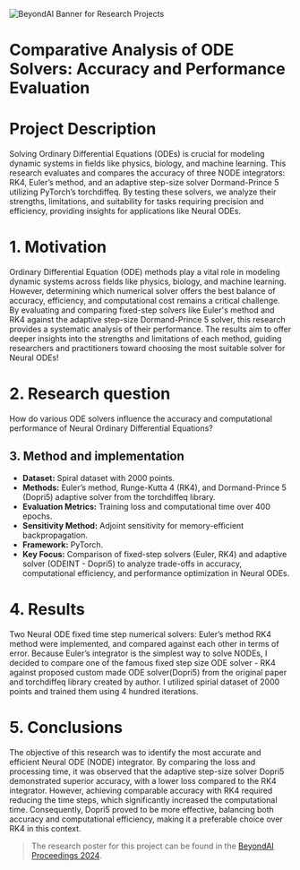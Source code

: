 ![BeyondAI Banner for Research Projects](../BeyondAI_Banner_Research_Projects_2024.png)

# Comparative Analysis of ODE Solvers: Accuracy and Performance Evaluation

# Project Description
Solving Ordinary Differential Equations (ODEs) is crucial for modeling dynamic systems in fields like physics, biology, and machine learning. This research evaluates and compares the accuracy of three NODE integrators: RK4, Euler’s method, and an adaptive step-size solver Dormand-Prince 5 utilizing PyTorch’s torchdiffeq. By testing these solvers, we analyze their strengths, limitations, and suitability for tasks requiring precision and efficiency, providing insights for applications like Neural ODEs.

# 1. Motivation
Ordinary Differential Equation (ODE) methods play a vital role in modeling dynamic systems across fields like physics, biology, and machine learning. However, determining which numerical solver offers the best balance of accuracy, efficiency, and computational cost remains a critical challenge. By evaluating and comparing fixed-step solvers like Euler's method and RK4 against the adaptive step-size Dormand-Prince 5 solver, this research provides a systematic analysis of their performance. The results aim to offer deeper insights into the strengths and limitations of each method, guiding researchers and practitioners toward choosing the most suitable solver for Neural ODEs!

# 2. Research question
How do various ODE solvers influence the accuracy and computational performance of Neural Ordinary Differential Equations?

## 3.  Method and implementation
- **Dataset:** Spiral dataset with 2000 points.
- **Methods:** Euler’s method, Runge-Kutta 4 (RK4), and Dormand-Prince 5 (Dopri5) adaptive solver from the torchdiffeq library.
- **Evaluation Metrics:** Training loss and computational time over 400 epochs.
- **Sensitivity Method:** Adjoint sensitivity for memory-efficient backpropagation.
- **Framework:** PyTorch.
- **Key Focus:** Comparison of fixed-step solvers (Euler, RK4) and adaptive solver (ODEINT - Dopri5) to analyze trade-offs in accuracy, computational efficiency, and performance optimization in Neural ODEs.

# 4. Results
Two Neural ODE fixed time step numerical solvers: Euler’s method RK4 method were implemented, and compared against each other in terms of error. Because Euler’s integrator is the simplest way to solve NODEs, I decided to compare one of the famous fixed step size ODE solver - RK4 against proposed custom made ODE solver(Dopri5) from the original paper and torchdiffeq library created by author. I utilized spirial dataset of 2000 points and trained them using 4 hundred iterations.

# 5. Conclusions
The objective of this research was to identify the most accurate and efficient Neural ODE (NODE) integrator. By comparing the loss and processing time, it was observed that the adaptive step-size solver Dopri5 demonstrated superior accuracy, with a lower loss compared to the RK4 integrator. However, achieving comparable accuracy with RK4 required reducing the time steps, which significantly increased the computational time. Consequently, Dopri5 proved to be more effective, balancing both accuracy and computational efficiency, making it a preferable choice over RK4 in this context.

> The research poster for this project can be found in the [BeyondAI Proceedings 2024](https://thinkingbeyond.education/beyondai_proceedings_2024/).
